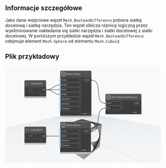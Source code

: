 ## Informacje szczegółowe
Jako dane wejściowe węzeł `Mesh.BooleanDifference` pobiera siatkę docelową i siatkę narzędzia. Ten węzeł oblicza różnicę logiczną przez wyeliminowanie nakładania się siatki narzędzia i siatki docelowej z siatki docelowej.
W poniższym przykładzie węzeł `Mesh.BooleanDifference` odejmuje element `Mesh.Sphere` od elementu `Mesh.Cuboid`.

## Plik przykładowy

![Example](./Autodesk.DesignScript.Geometry.Mesh.BooleanDifference_img.jpg)

